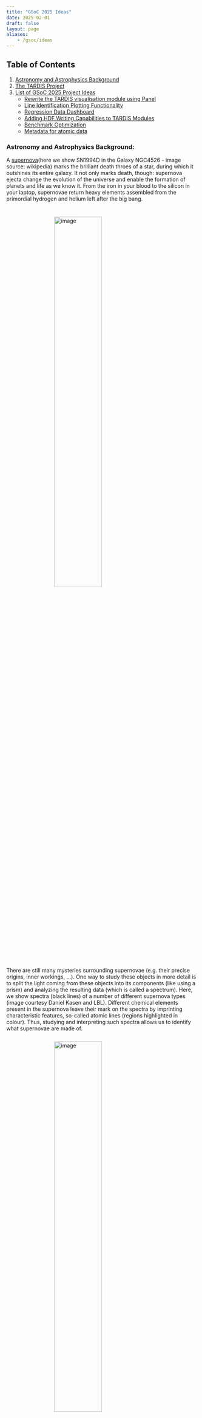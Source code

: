 ```yaml
---
title: "GSoC 2025 Ideas"
date: 2025-02-01
draft: false
layout: page
aliases:
    - /gsoc/ideas
---
```


## Table of Contents

1. [Astronomy and Astrophysics Background](#astronomy-and-astrophysics-background)
2. [The TARDIS Project](#the-tardis-project)
3. [List of GSoC 2025 Project Ideas](#list-of-gsoc-2025-project-ideas)
   - [Rewrite the TARDIS visualisation module using Panel](#rewrite-the-tardis-visualisation-module-using-panel)
   - [Line Identification Plotting Functionality](#line-identification-plotting-functionality)
   - [Regression Data Dashboard](#regression-data-dashboard)
   - [Adding HDF Writing Capabilities to TARDIS Modules](#adding-hdf-writing-capabilities-to-tardis-modules)
   - [Benchmark Optimization](#benchmark-optimization)
   - [Metadata for atomic data](#metadata-for-atomic-data)


### Astronomy and Astrophysics Background:

A <a href="https://en.wikipedia.org/wiki/Supernova" target="_blank">supernova</a>(here we show SN1994D in the Galaxy NGC4526 - image source: wikipedia) marks the brilliant death throes of a star, during which it outshines its entire galaxy. It not only marks death, though: supernova ejecta change the evolution of the universe and enable the formation of planets and life as we know it. From the iron in your blood to the silicon in your laptop, supernovae return heavy elements assembled from the primordial hydrogen and helium left after the big bang.

<img src="/images/480px-SN1994D.jpg" alt="image" style="display: block; margin: 0 auto;width: 50%;padding-top: 5%;padding-bottom: 5%;">
There are still many mysteries surrounding supernovae (e.g. their precise origins, inner workings, …). One way to study these objects in more detail is to split the light coming from these objects into its components (like using a prism) and analyzing the resulting data (which is called a spectrum). Here, we show spectra (black lines) of a number of different supernova types (image courtesy Daniel Kasen and LBL). Different chemical elements present in the supernova leave their mark on the spectra by imprinting characteristic features, so-called atomic lines (regions highlighted in colour). Thus, studying and interpreting such spectra allows us to identify what supernovae are made of.

<img src="/images/sn_types.jpg" alt="image" style="display: block; margin: 0 auto;width: 50%;padding-top: 5%;padding-bottom: 5%;">

With sophisticated computer simulations astronomers try to reproduce the observed spectra to draw conclusion about the properties of the supernova ejecta and ultimately the explosion mechanism and progenitor stars. TARDIS is such a numerical code. It calculates theoretical spectra based on a number of input parameters, such as the supernova brightness and the abundances of the different chemical elements present in the ejecta (e.g. Oxygen, Silicon, Iron, etc.). The main idea for this procedure is that by finding a close match between theoretical and observed spectra we identify the parameters that actually describe the supernovae.

### The TARDIS Project

As mentioned in the background information above, TARDIS is a scientific tool (more specifically a Monte Carlo radiative transfer code) whose primary goal is the calculation of theoretical spectra for supernovae. Below, you find the typical result of a TARDIS calculation. It shows the calculated synthetic spectra for a simple supernova model. This particular setup (tardis_example) is officially provided by the TARDIS collaboration on the <a href="https://tardis-sn.github.io/tardis/" target="_blank">documentation</a>.
<img src="/images/tardis_example.png" alt="image" style="display: block; margin: 0 auto;width: 50%;padding-top: 5%;padding-bottom: 5%;">

### List of GSoC 2025 Project Ideas

In the TARDIS collaboration we first establish a detailed plan on implementing new features before starting the actual work. This is an important step that ensures that the entire TARDIS collaboration is informed about the development efforts and that the team members can help shape the ideas during the discussion phase. We call these documents TEP - TARDIS Enhancement Proposals. We already have a great list of ideas <a href="https://github.com/tardis-sn/tep" target="_blank">here</a> that we need help with. Some of these we have specially selected for GSoC 2025 and are listed with specific “warm-up” tasks below. But feel free to propose your own TEP and make a PR on that.

If you use one of our TEPs, you can definitely add more detail to the implementation, but what we really want to see is a detailed timeline with milestones that shows us that you have thought about how to implement the feature in three months. For any questions about the projects, please ask on <a href="https://gitter.im/tardis-sn/gsoc" target="_blank">Gitter</a>.

Putting in a <a href="https://docs.github.com/en/pull-requests/collaborating-with-pull-requests/proposing-changes-to-your-work-with-pull-requests/creating-a-pull-request" target="_blank">Pull Request</a> with the First objective is essential for each proposal to allow to see how you work.

#### Rewrite the TARDIS visualisation module using Panel

{{<idea_tag "Panel">}} {{<idea_tag "Visualisation">}}

<img src="/gsoc_2025/panel.png" alt="image" style="display: block; margin: 0 auto;width: 50%;padding-top: 5%;padding-bottom: 5%;">

**Project Length:** 350 Hours \
**Difficulty:** Hard \
**Mentors:** Abhinav Ohri, Andrew Fullard, Atharva Arya, James Gillanders \
**Description:** TARDIS has a collection of visualisation tools and widgets to interactively explore TARDIS simulations which run inside Jupyter Notebooks. A lot of these modules currently depend on dependencies like IPython and Qgrid which do not work well with our Sphinx documentation. We want to migrate our tools to depend entirely on Panel instead of these tools and want to showcase their interactivity on our documentation.

Visualisation Module- 
https://tardis-sn.github.io/tardis/pull/2872/io/visualization/index.html#tardis-widgets-graphical-user-interfaces 

**First Objective:** Use Panel to show any hierarchical dataset as 2 interlinked tables, where selecting a row in the first table updates the 2nd table with the data corresponding to the selected row. Bonus points for using TARDIS’ [SimulationShellInfo](https://github.com/tardis-sn/tardis/blob/master/tardis/visualization/widgets/shell_info.py#L177) to make the 1st table display shell data and the 2nd table display element abundances.

**Expected Outcomes:**
- All visualisation modules moved to Panel.
- Dependencies like qgrid/qgridnext removed. 
- Visualisation tools and widgets can be embedded on the website allowing users to interact with them.
- Comprehensive documentation and tests for all code written.


#### Line Identification Plotting Functionality

{{<idea_tag "Visualisation">}} {{<idea_tag "Plotly">}} {{<idea_tag "Matplotlib">}} 

<img src="/gsoc_2025/line_identification.png" alt="image" style="display: block; margin: 0 auto;width: 50%;padding-top: 5%;padding-bottom: 5%;">

**Project Length:** 350 hours\
**Difficulty:** Medium\
**Mentors:** Abhinav Ohri, Andrew Fullard, James Gillanders

**Description:**
TARDIS and STARDIS produce spectra that contain information about the elements and molecules that are part of the simulation. Both software record information about which elements produce which parts of the output spectrum. For TARDIS and STARDIS, you will access the information about where lines originate and plot the frequencies or wavelengths of the originating elements or molecules as requested by the user. This functionality will be incorporated into any of the existing spectral visualizations in TARDIS and STARDIS, so it must be modular. 

**First Objective:**
Produce a table of energy packets that can be filtered by the originating element. Provide a Jupyter notebook showing a plot of the table with labels and style that matches other TARDIS visualizations.

**Expected Outcomes:**
- Visualisation Module that builds the plot using existing dependencies.  
- Comprehensive documentation and tests for all code written.



#### Regression Data Dashboard

{{<idea_tag "Data Visualisation">}} {{<idea_tag "Dashboards">}} {{<idea_tag "Python">}}

**Project Length:** 350 Hours \
**Difficulty:** Hard \
**Mentors:** Abhinav Ohri, Andrew Fullard, Atharva Arya

**Description:**
TARDIS implements a regression testing framework that compares current output to an already saved version to validate code. The goal of this project is to develop a dashboard to see exactly where the values of the files changed. Other than this, this project will also improve TARDIS HDF writing capabilities and add functionality to restore simulations from HDF and to create simulation checkpoints which work with the regression data. 

TARDIS Regression Data: https://github.com/tardis-sn/tardis-regression-data 

**First objective:**\
[Run the comparison notebook](https://github.com/tardis-sn/tardis-regression-data/blob/main/compare_regression_data.ipynb) for the past 10 TARDIS commits and share a graph of how any file changed over the course of these commits. Hint: Each TARDIS commit will generate its own regression data that you need to compare to the data the previous commit produced.

**Expected Outcomes:**
- Dashboard preferably using existing TARDIS dependencies(see Conda environment)
- Visualisation that allows seeing how regression data files changed over a large commit range. Commits which produce large changes are recorded permanently.
- Flexible code that works with changes in the TARDIS environment.
- Comprehensive documentation and tests for all code written.


#### Adding HDF Writing Capabilities to TARDIS Modules 

{{<idea_tag "Data Storage">}} {{<idea_tag "HDF5">}} {{<idea_tag "Python">}}

**Project Length:** 350 Hours \
**Mentors:** Andrew Fullard, Atharva Arya, Abhinav Ohri \
**Difficulty:** Hard \
**Description:** This project will improve TARDIS HDF writing capabilities and add functionality to restore simulations from HDF and to create simulation checkpoints which work with the regression data.

TARDIS Regression Data: https://github.com/tardis-sn/tardis-regression-data 

**First objective:** Add a method to the [spectrum class](https://github.com/tardis-sn/tardis/blob/304154a270a5270d5e575e901c7b1d794a8e2511/tardis/spectrum/spectrum.py#L9) that allows restoring the class from an HDF. Share the notebook in a pull request.

**Expected Outcomes:**
- Modular code that allows recreating TARDIS modules from HDF files exactly the way they were before. 
- Comprehensive documentation and tests for all code written.


#### Benchmark Optimization

{{<idea_tag "Performance">}} {{<idea_tag "Benchmarking">}} {{<idea_tag "Python">}}

<img src="/gsoc_2025/benchmark.png" alt="image" style="display: block; margin: 0 auto;width: 50%;padding-top: 5%;padding-bottom: 5%;">

**Project Length:** 350 Hours \
**Mentors:** Andrew Fullard, Atharva Arya, Abhinav Ohri \
**Difficulty:** Hard \
**Description:** TARDIS commits are monitored by a benchmarking framework to detect performance regressions. But the current framework only tests 5 commits at a time and not with much detail. The goal of this project is to improve the benchmarking framework by adding more benchmarks. This project will also add more benchmarks to STARDIS, a related code. The second stage of the project will use the benchmarks to investigate possible performance improvements to TARDIS and STARDIS.

- TARDIS Benchmarks: https://tardis-sn.github.io/tardis-benchmarks/
- STARDIS  Benchmarks: https://tardis-sn.github.io/stardis-benchmarks/

**First objective:** Benchmark the [Plasma solver factory](https://github.com/tardis-sn/tardis/blob/304154a270a5270d5e575e901c7b1d794a8e2511/tardis/plasma/assembly/base.py#L46) and share the ASV results for the last 5 commits along with the code in a pull request.

**Expected Outcomes:**
- Exhaustive benchmarks that time important TARDIS modules like plasma, transport, visualisation to name a few.
- Larger history of benchmarks(currently only 5) and regenerating benchmarks for failed commits to avoid losing benchmark history. 
- Comprehensive documentation and tests for all code written.


#### Metadata for atomic data

{{<idea_tag "Data Management">}} {{<idea_tag "Atomic Data">}} {{<idea_tag "Python">}}

<img src="/gsoc_2025/carsus1.png" alt="image" style="display: block; margin: 0 auto;width: 50%;padding-top: 5%;padding-bottom: 5%;">

<img src="/gsoc_2025/carsus2.png" alt="image" style="display: block; margin: 0 auto;width: 50%;padding-top: 5%;padding-bottom: 5%;">

**Project Length:** 350 Hours \
**Mentors:** Andreas Flörs, Andrew Fullard \
**Difficulty:** Easy \
**Description:** Carsus provides atomic data to astrophysicists. It would be useful to provide additional data, “metadata”, along with the atomic data, so that users know the source and details of how the data were processed. For this project, you will add metadata to the Carsus atomic data output. This metadata will include physical units, git commit hashes, article citations, and more. You will also work on TARDIS to enable reading of this metadata.

Carsus- https://tardis-sn.github.io/carsus/ 

**First objective:** add a metadata table to an existing Carsus output, with a DOI link to a journal article of your choice, some physical units (e.g. Hertz, meters, erg). The output could be the Carsus HDF file, or a Pandas DataFrame. Some form of automation is a bonus.


**Expected Outcomes:**
- Metadata for all Carsus outputs.
- Comprehensive documentation and tests for all code written.